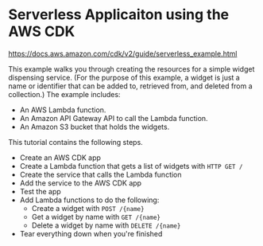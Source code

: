 # Serverless Applicaiton using the AWS CDK

https://docs.aws.amazon.com/cdk/v2/guide/serverless_example.html

This example walks you through creating the resources for a simple widget dispensing service. (For the purpose of this example, a widget is just a name or identifier that can be added to, retrieved from, and deleted from a collection.) The example includes:

- An AWS Lambda function.
- An Amazon API Gateway API to call the Lambda function.
- An Amazon S3 bucket that holds the widgets.

This tutorial contains the following steps.

- Create an AWS CDK app
- Create a Lambda function that gets a list of widgets with `HTTP GET /`
- Create the service that calls the Lambda function
- Add the service to the AWS CDK app
- Test the app
- Add Lambda functions to do the following:
  - Create a widget with `POST /{name}`
  - Get a widget by name with `GET /{name}`
  - Delete a widget by name with `DELETE /{name}`
- Tear everything down when you're finished

